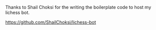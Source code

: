 Thanks to Shail Choksi for the writing the boilerplate code to host my lichess bot. 

https://github.com/ShailChoksi/lichess-bot


